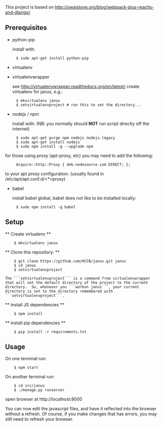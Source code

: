 This project is based on http://owaislone.org/blog/webpack-plus-reactjs-and-django/

Prerequisites
-------------

* python-pip

  install with:

```
     $ sudo apt-get install python-pip
```


* virtualenv

* virtualenvwrapper

  see http://virtualenvwrapper.readthedocs.org/en/latest/
  create virtualenv for janus, e.g.:
```
     $ mkvirtualenv janus
     $ setvirtualenvproject # run this to set the directory...
```


* nodejs / npm

  install with:
  (NB: you normally should **NOT** run script directly off the internet)

``` 
     $ sudo apt-get purge npm nodejs nodejs-legacy
     $ sudo apt-get install nodejs
     $ sudo npm install -g --upgrade npm 
```

  for those using proxy (apt-proxy, etc) you may need to add the following:

```
     Acquire::http::Proxy { deb.nodesource.com DIRECT; };
```

  to your apt proxy configuration.  (usually found in /etc/apt/apt.conf.d/<*>proxy)


* babel

  install babel global, babel does not like to be installed locally:

```
     $ sudo npm install -g babel
```

Setup
-----

** Create virtualenv **

```
    $ mkvirtualenv janus
```

** Clone this repository: **

```
    $ git clone https://github.com/HCCB/janus.git janus
    $ cd janus
    $ setvirtualenvproject
```
    The ```setvirtualenvproject``` is a command from virtualenvwrapper that will set the default directory of the project to the current directory.  So, whenever you ```workon janus```, your current directory is set to the directory remembered with ```setvirtualenvproject```.


** install JS dependencies **

```
    $ npm install
```

** install pip dependencies **

```
    $ pip install -r requirements.txt

```


Usage
-----

On one terminal run:
```
    $ npm start
```

On another terminal run:
```
    $ cd src/janus
    $ ./manage.py runserver
```

open browser at http://localhost:8000 

You can now edit the javascript files, and have it reflected into the browser without a refresh.  Of course, if you make changes that has errors, you may still need to refresh your browser.


